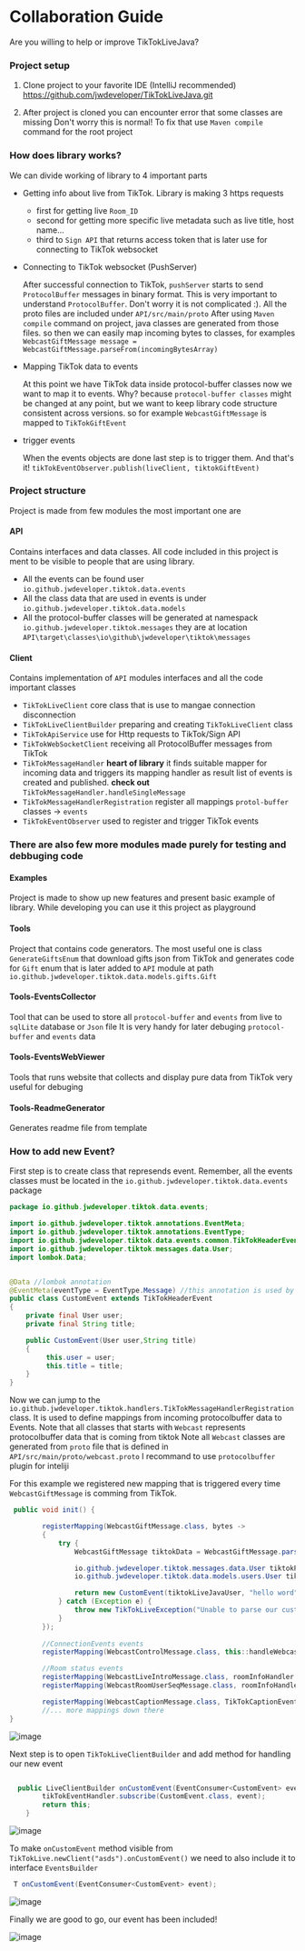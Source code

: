 # Collaboration Guide

Are you willing to help or improve TikTokLiveJava? 




### Project setup

1. Clone project to your favorite IDE (IntelliJ recommended) https://github.com/jwdeveloper/TikTokLiveJava.git

2. After project is cloned you can encounter error that some classes are missing
   Don't worry this is normal! To fix that use `Maven compile` command for the
   root project



### How does library works?

  We can divide working of library to 4 important parts

   - Getting info about live from TikTok. Library is making 3 https requests
     - first for getting live `Room_ID`
     - second for getting more specific live metadata such as live title, host name...
     - third to `Sign API` that returns access token that is later use for connecting 
       to TikTok websocket
   - Connecting to TikTok websocket (PushServer)
     
        After successful connection to TikTok, `pushServer` starts to send `ProtocolBuffer`
        messages in binary format. This is very important to understand `ProtocolBuffer`. Don't worry it is not complicated :).
        All the proto files are included under `API/src/main/proto` After using `Maven compile` command on project, java classes are generated from 
        those files. so then we can easily map incoming bytes to classes, for examples
        `WebcastGiftMessage message = WebcastGiftMessage.parseFrom(incomingBytesArray)`
        
   - Mapping TikTok data to events
     
      At this point we have TikTok data inside protocol-buffer classes now we want
      to map it to events. Why? because `protocol-buffer classes` might be changed at any point,
      but we want to keep library code structure consistent across versions.
      so for example  `WebcastGiftMessage` is mapped to `TikTokGiftEvent`
       
   - trigger events
     
      When the events objects are done last step is to trigger them. And that's it!
      `tikTokEventObserver.publish(liveClient, tiktokGiftEvent)`
  


### Project structure 
   Project is made from few modules the most important one are

  #### API
        
   Contains interfaces and data classes. All code included in this 
   project is ment to be visible to people that are using library.
   

   - All the events can be found user `io.github.jwdeveloper.tiktok.data.events` 
   - All the class data that are used in events is under `io.github.jwdeveloper.tiktok.data.models`
   - All the protocol-buffer classes will be generated at namespack `io.github.jwdeveloper.tiktok.messages` they are at location `API\target\classes\io\github\jwdeveloper\tiktok\messages`

  #### Client

   Contains implementation of `API` modules interfaces and all the code
   important classes

   - `TikTokLiveClient` core class that is use to mangae connection disconnection
   - `TikTokLiveClientBuilder` preparing and creating `TikTokLiveClient` class
   - `TikTokApiService` use for Http requests to TikTok/Sign API 
   - `TikTokWebSocketClient` receiving all ProtocolBuffer messages from TikTok
   - `TikTokMessageHandler` **heart of library** it finds suitable mapper for incoming data and triggers its mapping handler as result list of events
      is created and published. **check out** `TikTokMessageHandler.handleSingleMessage`
   - `TikTokMessageHandlerRegistration` register all mappings `protol-buffer` classes -> `events`
   - `TikTokEventObserver` used to register and trigger TikTok events


  ### There are also few more modules made purely for testing and debbuging code

  #### Examples
   Project is made to show up new features and present basic 
   example of library. While developing you can use it this project as playground 
   
  #### Tools
   Project that contains code generators.
   The most useful one is class `GenerateGiftsEnum` that download gifts json from TikTok
   and generates code for `Gift` enum that is later added to `API` module at path `io.github.jwdeveloper.tiktok.data.models.gifts.Gift`
   
  #### Tools-EventsCollector
   Tool that can be used to store all `protocol-buffer` and `events` from live to `sqlLite` database or `Json` file
   It is very handy for later debuging `protocol-buffer` and `events` data
   
  #### Tools-EventsWebViewer
   Tools that runs website that collects and display pure data from TikTok
   very useful for debuging
   
  #### Tools-ReadmeGenerator
   Generates readme file from template




### How to add new Event?

First step is to create class that represends event. Remember, all the events classes must be located in the `io.github.jwdeveloper.tiktok.data.events` package

```java
package io.github.jwdeveloper.tiktok.data.events;

import io.github.jwdeveloper.tiktok.annotations.EventMeta;
import io.github.jwdeveloper.tiktok.annotations.EventType;
import io.github.jwdeveloper.tiktok.data.events.common.TikTokHeaderEvent;
import io.github.jwdeveloper.tiktok.messages.data.User;
import lombok.Data;


@Data //lombok annotation
@EventMeta(eventType = EventType.Message) //this annotation is used by readme generater code
public class CustomEvent extends TikTokHeaderEvent
{
    private final User user;
    private final String title;

    public CustomEvent(User user,String title)
    {
         this.user = user;
         this.title = title;
    }
}
```
Now we can jump to the `io.github.jwdeveloper.tiktok.handlers.TikTokMessageHandlerRegistration` class. It is used 
to define mappings from incoming protocolbuffer data to Events. 
Note that all classes that starts with `Webcast` represents protocolbuffer data that is coming from tiktok
Note all `Webcast` classes are generated from `proto` file that is defined in `API/src/main/proto/webcast.proto` I recommand to use `protocolbuffer` plugin for inteliji  


For this example we registered new mapping that is triggered every time `WebcastGiftMessage` is comming 
from TikTok. 

```java
 public void init() {

        registerMapping(WebcastGiftMessage.class, bytes ->
        {
            try {
                WebcastGiftMessage tiktokData = WebcastGiftMessage.parseFrom(bytes);

                io.github.jwdeveloper.tiktok.messages.data.User tiktokProtocolBufferUser = tiktokData.getUser();
                io.github.jwdeveloper.tiktok.data.models.users.User tiktokLiveJavaUser = User.map(tiktokProtocolBufferUser);

                return new CustomEvent(tiktokLiveJavaUser, "hello word");
            } catch (Exception e) {
                throw new TikTokLiveException("Unable to parse our custom event", e);
            }
        });
         
        //ConnectionEvents events
        registerMapping(WebcastControlMessage.class, this::handleWebcastControlMessage);

        //Room status events
        registerMapping(WebcastLiveIntroMessage.class, roomInfoHandler::handleIntro);
        registerMapping(WebcastRoomUserSeqMessage.class, roomInfoHandler::handleUserRanking);

        registerMapping(WebcastCaptionMessage.class, TikTokCaptionEvent.class);
        //... more mappings down there
}
```
![image](https://github.com/jwdeveloper/TikTokLiveJava/assets/79764581/b4e410c9-c363-43ed-a0c0-8220ed50a387)



Next step is to open `TikTokLiveClientBuilder` and add method for handling our new event

``` java

  public LiveClientBuilder onCustomEvent(EventConsumer<CustomEvent> event) {
        tikTokEventHandler.subscribe(CustomEvent.class, event);
        return this;
    }

```
![image](https://github.com/jwdeveloper/TikTokLiveJava/assets/79764581/b22d2044-d565-4b2d-944b-df6a6b75083a)



To make `onCustomEvent` method visible from `TikTokLive.newClient("asds").onCustomEvent()` we 
need to also include it to interface `EventsBuilder`

``` java
 T onCustomEvent(EventConsumer<CustomEvent> event);
```

![image](https://github.com/jwdeveloper/TikTokLiveJava/assets/79764581/547f5d16-83fa-48ab-909e-993bf9af1a8e)








Finally we are good to go, our event has been included!

![image](https://github.com/jwdeveloper/TikTokLiveJava/assets/79764581/36ad6f1f-b38c-4cf7-93bd-b4cc0638cba0)